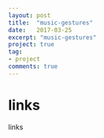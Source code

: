 ```yaml
---
layout: post
title:  "music-gestures"
date:   2017-03-25
excerpt: "music-gestures"
project: true
tag:
- project
comments: true
---
```

# links
links

